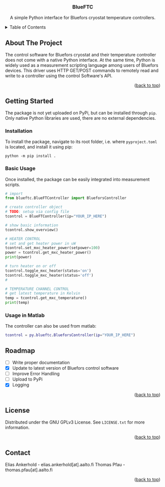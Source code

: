 <a name="readme-top"></a>

<div align="center">
  <h3 align="center">BlueFTC</h3>

  <p align="center">
    A simple Python interface for Bluefors cryostat temperature controllers.
  </p>
</div>

<!-- TABLE OF CONTENTS -->
<details>
  <summary>Table of Contents</summary>
  <ol>
    <li>
      <a href="#about-the-project">About The Project</a>
    </li>
    <li>
      <a href="#getting-started">Getting Started</a>
      <ul>
        <li><a href="#installation">Installation</a></li>
        <li><a href="#basic-usage">Basic Usage</a></li>
        <li><a href="#usage-in-matlab">Usage in Matlab</a></li>
      </ul>
    </li>
    <li><a href="#roadmap">Roadmap</a></li>
    <li><a href="#license">License</a></li>
    <li><a href="#contact">Contact</a></li>
  </ol>
</details>

<!-- ABOUT THE PROJECT -->

## About The Project

The control software for Bluefors cryostat and their temperature controller does not come with a native Python interface. At the same time, Python is widely used as a measurement scripting language among users of Bluefors devices. This driver uses HTTP GET/POST commands to remotely read and write to a controller using the control Software's API.

<p align="right">(<a href="#readme-top">back to top</a>)</p>

<!-- GETTING STARTED -->

## Getting Started

The package is not yet uploaded on PyPi, but can be installed through `pip`. Only native Python libraries are used, there are no external dependencies.

<!-- INSTALLATION -->

### Installation

To install the package, navigate to its root folder, i.e. where `pyproject.toml` is located, and install it using pip:

```shell
python -m pip install .
```

<!-- BASIC USAGE -->

### Basic Usage

Once installed, the package can be easily integrated into measurement scripts.

```python
# import
from blueftc.BlueFTController import BlueforsController

# create controller object
# TODO: setup via config file
tcontrol = BlueFTController(ip="YOUR_IP_HERE")

# show basic information
tcontrol.show_overview()

# HEATER CONTROL
# set and get heater power in uW
tcontrol.set_mxc_heater_power(setpower=100)
power = tcontrol.get_mxc_heater_power()
print(power)

# turn heater on or off
tcontrol.toggle_mxc_heater(status='on')
tcontrol.toggle_mxc_heater(status='off')
#

# TEMPERATURE CHANNEL CONTROL
# get latest temperature in Kelvin
temp = tcontrol.get_mxc_temperature()
print(temp)

```

<!-- USAGE IN MATLAB -->

### Usage in Matlab

The controller can also be used from matlab:

```matlab
tcontrol = py.blueftc.BlueforsController(ip="YOUR_IP_HERE")
```

<!-- ROADMAP -->

## Roadmap

- [ ] Write proper documentation
- [x] Update to latest version of Bluefors control software
- [ ] Improve Error Handling
- [ ] Upload to PyPi
- [x] Logging

<p align="right">(<a href="#readme-top">back to top</a>)</p>

<!-- LICENSE -->

## License

Distributed under the GNU GPLv3 License. See `LICENSE.txt` for more information.

<p align="right">(<a href="#readme-top">back to top</a>)</p>

<!-- CONTACT -->

## Contact

Elias Ankerhold - elias.ankerhold[at].aalto.fi
Thomas Pfau - thomas.pfau[at].aalto.fi

<p align="right">(<a href="#readme-top">back to top</a>)</p>
